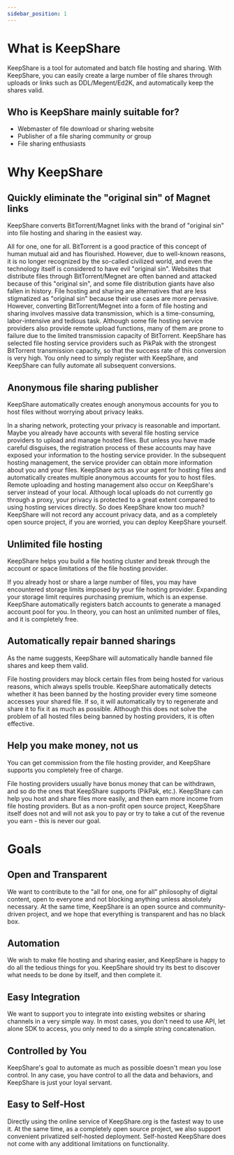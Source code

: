 ```yaml
---
sidebar_position: 1
---
```


# What is KeepShare
KeepShare is a tool for automated and batch file hosting and sharing. With KeepShare, you can easily create a large number of file shares through uploads or links such as DDL/Megent/Ed2K, and automatically keep the shares valid.

## Who is KeepShare mainly suitable for?
- Webmaster of file download or sharing website
- Publisher of a file sharing community or group
- File sharing enthusiasts

# Why KeepShare
## Quickly eliminate the "original sin" of Magnet links
KeepShare converts BitTorrent/Magnet links with the brand of "original sin" into file hosting and sharing in the easiest way.

All for one, one for all. BitTorrent is a good practice of this concept of human mutual aid and has flourished. However, due to well-known reasons, it is no longer recognized by the so-called civilized world, and even the technology itself is considered to have evil "original sin". Websites that distribute files through BitTorrent/Megnet are often banned and attacked because of this "original sin", and some file distribution giants have also fallen in history.
File hosting and sharing are alternatives that are less stigmatized as "original sin" because their use cases are more pervasive.
However, converting BitTorrent/Megnet into a form of file hosting and sharing involves massive data transmission, which is a time-consuming, labor-intensive and tedious task. Although some file hosting service providers also provide remote upload functions, many of them are prone to failure due to the limited transmission capacity of BitTorrent.
KeepShare has selected file hosting service providers such as PikPak with the strongest BitTorrent transmission capacity, so that the success rate of this conversion is very high. You only need to simply register with KeepShare, and KeepShare can fully automate all subsequent conversions.

## Anonymous file sharing publisher
KeepShare automatically creates enough anonymous accounts for you to host files without worrying about privacy leaks.

In a sharing network, protecting your privacy is reasonable and important. Maybe you already have accounts with several file hosting service providers to upload and manage hosted files. But unless you have made careful disguises, the registration process of these accounts may have exposed your information to the hosting service provider. In the subsequent hosting management, the service provider can obtain more information about you and your files.
KeepShare acts as your agent for hosting files and automatically creates multiple anonymous accounts for you to host files. Remote uploading and hosting management also occur on KeepShare's server instead of your local. Although local uploads do not currently go through a proxy, your privacy is protected to a great extent compared to using hosting services directly.
So does KeepShare know too much? KeepShare will not record any account privacy data, and as a completely open source project, if you are worried, you can deploy KeepShare yourself.

## Unlimited file hosting
KeepShare helps you build a file hosting cluster and break through the account or space limitations of the file hosting provider.

If you already host or share a large number of files, you may have encountered storage limits imposed by your file hosting provider. Expanding your storage limit requires purchasing premium, which is an expense.
KeepShare automatically registers batch accounts to generate a managed account pool for you. In theory, you can host an unlimited number of files, and it is completely free.

## Automatically repair banned sharings
As the name suggests, KeepShare will automatically handle banned file shares and keep them valid.

File hosting providers may block certain files from being hosted for various reasons, which always spells trouble.
KeepShare automatically detects whether it has been banned by the hosting provider every time someone accesses your shared file. If so, it will automatically try to regenerate and share it to fix it as much as possible. Although this does not solve the problem of all hosted files being banned by hosting providers, it is often effective.

## Help you make money, not us
You can get commission from the file hosting provider, and KeepShare supports you completely free of charge.

File hosting providers usually have bonus money that can be withdrawn, and so do the ones that KeepShare supports (PikPak, etc.). KeepShare can help you host and share files more easily, and then earn more income from file hosting providers. But as a non-profit open source project, KeepShare itself does not and will not ask you to pay or try to take a cut of the revenue you earn - this is never our goal.

# Goals
## Open and Transparent  
  We want to contribute to the "all for one, one for all" philosophy of digital content, open to everyone and not blocking anything unless absolutely necessary. At the same time, KeepShare is an open source and community-driven project, and we hope that everything is transparent and has no black box.

## Automation  
  We wish to make file hosting and sharing easier, and KeepShare is happy to do all the tedious things for you. KeepShare should try its best to discover what needs to be done by itself, and then complete it.

## Easy Integration  
  We want to support you to integrate into existing websites or sharing channels in a very simple way. In most cases, you don't need to use API, let alone SDK to access, you only need to do a simple string concatenation.
  
## Controlled by You  
  KeepShare's goal to automate as much as possible doesn't mean you lose control. In any case, you have control to all the data and behaviors, and KeepShare is just your loyal servant.

## Easy to Self-Host  
  Directly using the online service of KeepShare.org is the fastest way to use it. At the same time, as a completely open source project, we also support convenient privatized self-hosted deployment. Self-hosted KeepShare does not come with any additional limitations on functionality.
